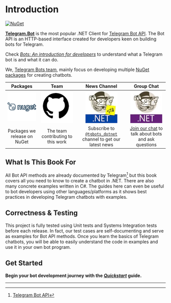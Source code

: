 # Introduction

[![NuGet](https://img.shields.io/nuget/dt/Telegram.Bot.svg?style=flat-square)](https://www.nuget.org/packages/Telegram.Bot)

[**Telegram.Bot**] is the most popular .NET Client for [Telegram Bot API].
The Bot API is an HTTP-based interface created for developers keen on building bots for Telegram.

Check [_Bots: An introduction for developers_] to understand what a Telegram bot is and what it can do.

We, [Telegram Bots team], mainly focus on developing multiple [NuGet packages] for creating chatbots.

|Packages|Team|News Channel|Group Chat|
|:------:|:--:|:----------:|:--------:|
| [![Packages](docs/logo-nuget.png)](https://www.nuget.org/profiles/TelegramBots) | [![Team](docs/logo-gh.png)](https://github.com/orgs/TelegramBots/people) | [![News Channel](docs/logo-channel.jpg)](https://t.me/tgbots_dotnet) | [![Group Chat](docs/logo-chat.jpg)](https://t.me/joinchat/B35YY0QbLfd034CFnvCtCA) |
| Packages we release on NuGet | The team contributing to this work | Subscribe to [`@tgbots_dotnet`] channel to get our latest news | [Join our chat] to talk about bots and ask questions |

## What Is This Book For

All Bot API methods are already documented by Telegram[^1] but this book covers all you need to know to create a
chatbot in .NET. There are also many concrete examples written in C#.
The guides here can even be useful to bot developers using other languages/platforms as it shows best practices
in developing Telegram chatbots with examples.

## Correctness & Testing

This project is fully tested using Unit tests and Systems Integration tests before each release.
In fact, our test cases are self-documenting and serve as examples for Bot API methods.
Once you learn the basics of Telegram chatbots, you will be able to easily understand the code in examples and
use it in your own bot program.

## Get Started

**Begin your bot development journey with the [_Quickstart_](./quickstart.md) guide.**

---

[**Telegram.Bot**]: https://github.com/TelegramBots/Telegram.Bot
[Telegram Bot API]: https://core.telegram.org/bots/api
[_Bots: An introduction for developers_]: https://core.telegram.org/bots
[Telegram Bots team]: https://github.com/orgs/TelegramBots/people
[NuGet packages]: https://www.nuget.org/profiles/TelegramBots
[`@tgbots_dotnet`]: https://t.me/tgbots_dotnet
[Join our chat]: https://t.me/joinchat/B35YY0QbLfd034CFnvCtCA
[^1]: [Telegram Bot API](https://core.telegram.org/bots/api)
